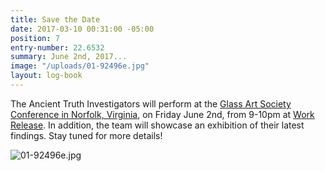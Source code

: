 ```yaml
---
title: Save the Date
date: 2017-03-10 00:31:00 -05:00
position: 7
entry-number: 22.6532
summary: June 2nd, 2017...
image: "/uploads/01-92496e.jpg"
layout: log-book
---
```


The Ancient Truth Investigators will perform at the [Glass Art Society Conference in Norfolk, Virginia](https://www.glassart.org/2017travelvenuesattractions.html), on Friday June 2nd, from 9-10pm at [Work Release](http://workreleasenorfolk.com/). In addition, the team will showcase an exhibition of their latest findings. Stay tuned for more details!

![01-92496e.jpg](/uploads/01-92496e.jpg)